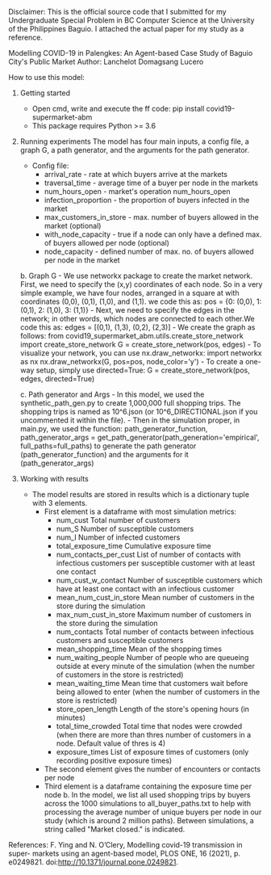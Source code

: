 Disclaimer: This is the official source code that I submitted for my Undergraduate Special Problem in BC Computer Science at the University of the Philippines Baguio. I attached the actual paper for my study as a reference. 

Modelling COVID-19 in Palengkes: An Agent-based Case Study of Baguio City's Public Market
Author: Lanchelot Domagsang Lucero

How to use this model:
1. Getting started
    - Open cmd, write and execute the ff code: pip install covid19-supermarket-abm
    - This package requires Python >= 3.6

2. Running experiments
    The model has four main inputs, a config file, a graph G, a path generator, and the arguments for the path generator.
    - Config file:
        - arrival_rate - rate at which buyers arrive at the markets
        - traversal_time - average time of a buyer per node in the markets
        - num_hours_open - market's operation num_hours_open
        - infection_proportion - the proportion of buyers infected in the market
        - max_customers_in_store - max. number of buyers allowed in the market (optional)
        - with_node_capacity - true if a node can only have a defined max. of buyers allowed per node (optional)
        - node_capacity - defined number of max. no. of buyers allowed per node in the market

    b. Graph G
        - We use networkx package to create the market network. First, we need to specify the (x,y) coordinates of each node. So in a very simple example, we have four nodes, arranged in a square at with coordinates (0,0), (0,1), (1,0), and (1,1). we code this as: pos = {0: (0,0), 1: (0,1), 2: (1,0), 3: (1,1)}
        - Next, we need to specify the edges in the network; in other words, which nodes are connected to each other.We code this as: edges = [(0,1), (1,3), (0,2), (2,3)]
        - We create the graph as follows: 
            from covid19_supermarket_abm.utils.create_store_network import create_store_network
            G = create_store_network(pos, edges)
        - To visualize your network, you can use nx.draw_networkx:
            import networkx as nx
            nx.draw_networkx(G, pos=pos, node_color='y')
        - To create a one-way setup, simply use directed=True: G = create_store_network(pos, edges, directed=True) 

    c. Path generator and Args
        - In this model, we used the synthetic_path_gen.py to create 1,000,000 full shopping trips. The shopping trips is named as 10^6.json (or 10^6_DIRECTIONAL.json if you uncommented it within the file).
        - Then in the simulation proper, in main.py, we used the function:
        path_generator_function, path_generator_args = get_path_generator(path_generation='empirical', full_paths=full_paths) 
        to generate the path generator (path_generator_function) and the arguments for it (path_generator_args)
    
3. Working with results
    - The model results are stored in results which is a dictionary tuple with 3 elements.
        - First element is a dataframe with most simulation metrics:
            - num_cust 	Total number of customers
            - num_S	Number of susceptible customers
            - num_I	Number of infected customers
            - total_exposure_time	Cumulative exposure time
            - num_contacts_per_cust	List of number of contacts with infectious customers per susceptible customer with at least one contact
            - num_cust_w_contact	Number of susceptible customers which have at least one contact with an infectious customer
            - mean_num_cust_in_store	Mean number of customers in the store during the simulation
            - max_num_cust_in_store	Maximum number of customers in the store during the simulation
            - num_contacts	Total number of contacts between infectious customers and susceptible customers
            - mean_shopping_time	Mean of the shopping times
            - num_waiting_people	Number of people who are queueing outside at every minute of the simulation (when the number of customers in the store is restricted)
            - mean_waiting_time	Mean time that customers wait before being allowed to enter (when the number of customers in the store is restricted)
            - store_open_length	Length of the store's opening hours (in minutes)
            - total_time_crowded	Total time that nodes were crowded (when there are more than thres number of customers in a node. Default value of thres is 4)
            - exposure_times	List of exposure times of customers (only recording positive exposure times)
        - The second element gives the number of encounters or contacts per node
        - Third element is a dataframe containing the exposure time per node
    b. In the model, we list all used shopping trips by buyers across the 1000 simulations to all_buyer_paths.txt to help with processing the average number of unique buyers per node in our study (which is around 2 million paths). Between simulations, a string called "Market closed." is indicated. 

References:
F. Ying and N. O’Clery, Modelling covid-19 transmission in super-
markets using an agent-based model, PLOS ONE, 16 (2021), p. e0249821.
doi:http://10.1371/journal.pone.0249821.
